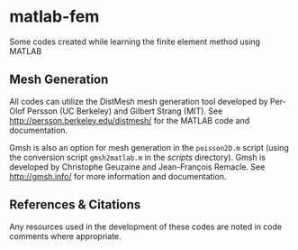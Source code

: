 # matlab-fem
Some codes created while learning the finite element method using MATLAB
## Mesh Generation
All codes can utilize the DistMesh mesh generation tool developed by Per-Olof Persson (UC Berkeley) and Gilbert Strang (MIT). See http://persson.berkeley.edu/distmesh/ for the MATLAB code and documentation.

Gmsh is also an option for mesh generation in the ```poisson2D.m``` script (using the conversion script ```gmsh2matlab.m``` in the *scripts* directory). Gmsh is developed by Christophe Geuzaine and Jean-François Remacle. See http://gmsh.info/ for more information and documentation.
## References & Citations
Any resources used in the development of these codes are noted in code comments where appropriate. 
